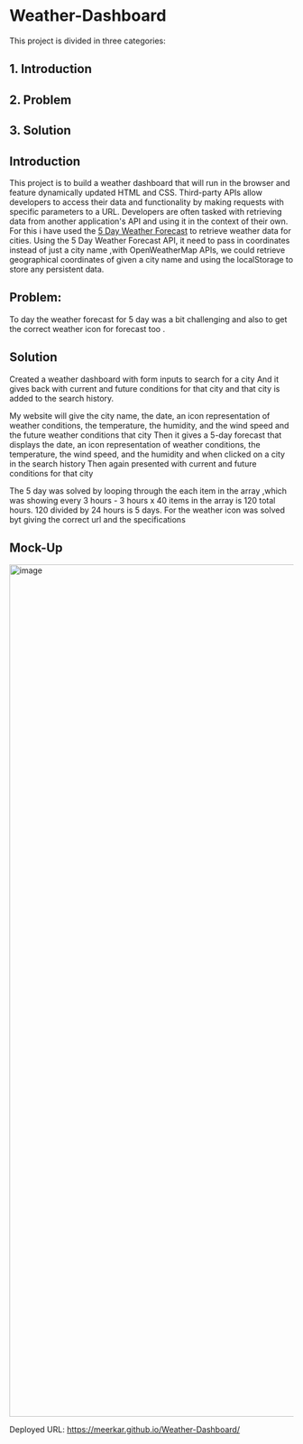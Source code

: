 # Weather-Dashboard
 

This project is divided in three categories:

## 1. Introduction
   
## 2. Problem
 
## 3. Solution


##   Introduction

This project is to build a weather dashboard that will run in the browser and feature dynamically updated HTML and CSS.
Third-party APIs allow developers to access their data and functionality by making requests with specific parameters to a URL. Developers are often tasked with retrieving data from another application's API and using it in the context of their own. For this i have used the [5 Day Weather Forecast](https://openweathermap.org/forecast5) to retrieve weather data for cities. 
 Using the 5 Day Weather Forecast API, it  need to pass in coordinates instead of just a city name ,with OpenWeatherMap APIs, we could retrieve geographical coordinates of given a city name and using the
localStorage to store any persistent data. 

## Problem:
 To day the weather forecast for 5 day was a bit challenging and also to get the correct weather icon for forecast too .

 
## Solution

Created a weather dashboard with form inputs to search for a city
And  it gives back  with current and future conditions for that city and that city is added to the search history.

My website will give the city name, the date, an icon representation of weather conditions, the temperature, the humidity, and the wind speed
and the future weather conditions that city
Then it gives a 5-day forecast that displays the date, an icon representation of weather conditions, the temperature, the wind speed, and the humidity
and when  clicked on a city in the search history
Then again presented with current and future conditions for that city

The 5 day was solved by looping through the each item in the array ,which was showing every 3 hours - 3 hours x 40 items in the array is 120 total hours.  120 divided by 24 hours is 5 days. 
For the weather icon was solved byt giving the correct url and the specifications


## Mock-Up

<img width="1511" alt="image" src="https://github.com/MeerKar/Weather-Dashboard/assets/116701851/3397e953-edb1-45f8-ab9c-5b34f3406cb7">




Deployed URL: https://meerkar.github.io/Weather-Dashboard/
